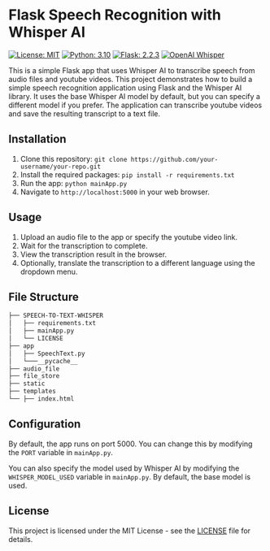 # Flask Speech Recognition with Whisper AI

[![License: MIT](https://img.shields.io/badge/License-MIT-yellow.svg)](https://opensource.org/licenses/MIT)
[![Python: 3.10](https://img.shields.io/badge/python-3.10-blue.svg)](https://www.python.org/downloads/release/python-380/)
[![Flask: 2.2.3](https://img.shields.io/badge/flask-2.2.3-green.svg)](https://flask.palletsprojects.com/en/2.0.x/)
[![OpenAI Whisper](https://img.shields.io/badge/OpenAI-Whisper-%23d15b20)](https://github.com/openai/whisper)

This is a simple Flask app that uses Whisper AI to transcribe speech from audio files and youtube videos. This project demonstrates how to build a simple speech recognition application using Flask and the Whisper AI library. It uses the base Whisper AI model by default, but you can specify a different model if you prefer. The application can transcribe youtube videos  and save the resulting transcript to a text file.

## Installation

1. Clone this repository: `git clone https://github.com/your-username/your-repo.git`
2. Install the required packages: `pip install -r requirements.txt`
3. Run the app: `python mainApp.py`
4. Navigate to `http://localhost:5000` in your web browser.

## Usage

1. Upload an audio file to the app or specify the youtube video link.
2. Wait for the transcription to complete.
3. View the transcription result in the browser.
4. Optionally, translate the transcription to a different language using the dropdown menu.

## File Structure

```bash
├── SPEECH-TO-TEXT-WHISPER
│   ├── requirements.txt
│   ├── mainApp.py
│   └── LICENSE
├── app
│   ├── SpeechText.py
│   └───__pycache__
├── audio_file
├── file_store
├── static
├── templates
└── ├── index.html
```

## Configuration

By default, the app runs on port 5000. You can change this by modifying the `PORT` variable in `mainApp.py`.

You can also specify the model used by Whisper AI by modifying the `WHISPER_MODEL_USED` variable in `mainApp.py`. By default, the base model is used.

## License

This project is licensed under the MIT License - see the [LICENSE](LICENSE) file for details.

